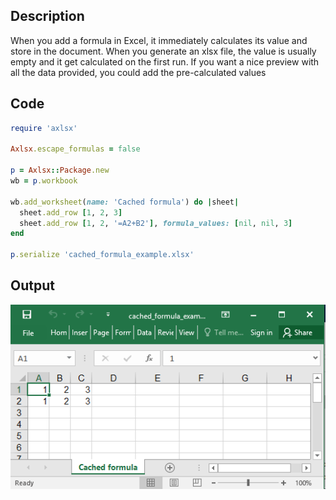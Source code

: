 ## Description

When you add a formula in Excel, it immediately calculates its value and store in the document. When you generate an xlsx file, the value is usually empty and it get calculated on the first run. If you want a nice preview with all the data provided, you could add the pre-calculated values

## Code

```ruby
require 'axlsx'

Axlsx.escape_formulas = false

p = Axlsx::Package.new
wb = p.workbook

wb.add_worksheet(name: 'Cached formula') do |sheet|
  sheet.add_row [1, 2, 3]
  sheet.add_row [1, 2, '=A2+B2'], formula_values: [nil, nil, 3]
end

p.serialize 'cached_formula_example.xlsx'
```

## Output

![Output](images/cached_formula_example.png "Output")
